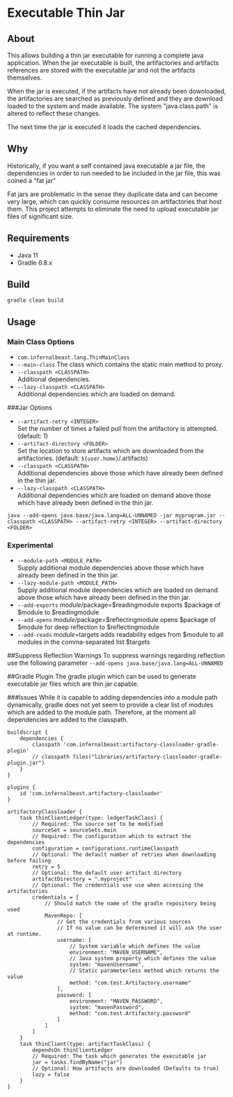 # Executable Thin Jar
## About
This allows building a thin jar executable for running a complete java application. When the jar executable is built, the artifactories and artifacts references are stored with the executable jar and not the artifacts themselves.

When the jar is executed, if the artifacts have not already been downloaded, the artifactories are searched as previously defined and they are download loaded to the system and made available. The system "java.class.path" is altered to reflect these changes.

The next time the jar is executed it loads the cached dependencies.

## Why
Historically, if you want a self contained java executable a jar file, the dependencies in order to run needed to be included in the jar file, this was coined a "fat jar"

Fat jars are problematic in the sense they duplicate data and can become very large, which can quickly consume resources on artifactories that host them. This project attempts to eliminate the need to upload executable jar files of significant size.

## Requirements
* Java 11
* Gradle 6.8.x

## Build
`gradle clean build`

## Usage
### Main Class Options
* `com.infernalbeast.lang.ThinMainClass`
* `--main-class`
The class which contains the static main method to proxy.
* `--classpath <CLASSPATH>`  
Additional dependencies.
* `--lazy-classpath <CLASSPATH>`  
Additional dependencies which are loaded on demand.

###Jar Options
* `--artifact-retry <INTEGER>`  
Set the number of times a failed pull from the artifactory is attempted. (default: 1)
* `--artifact-directory <FOLDER>`  
Set the location to store artifacts which are downloaded from the artifactories. (default: `${user.home}`/.artifacts)
* `--classpath <CLASSPATH>`  
Additional dependencies above those which have already been defined in the thin jar.
* `--lazy-classpath <CLASSPATH>`  
Additional dependencies which are loaded on demand above those which have already been defined in the thin jar.

```
java --add-opens java.base/java.lang=ALL-UNNAMED -jar myprogram.jar --classpath <CLASSPATH> --artifact-retry <INTEGER> --artifact-directory <FOLDER>
```

### Experimental
* `--module-path <MODULE_PATH>`  
Supply additional module dependencies above those which have already been defined in the thin jar.
* `--lazy-module-path <MODULE_PATH>`  
Supply additional module dependencies which are loaded on demand above those which have already been defined in the thin jar.
* `--add-exports`
$module/$package=$readingmodule exports $package of $module to $readingmodule
* `--add-opens`
$module/$package=$reflectingmodule opens $package of $module for deep reflection to $reflectingmodule
* `--add-reads`
$module=$targets adds readability edges from $module to all modules in the comma-separated list $targets

##Suppress Reflection Warnings
To suppress warnings regarding reflection use the following parameter
`--add-opens java.base/java.lang=ALL-UNNAMED`

##Gradle Plugin
The gradle plugin which can be used to generate executable jar files which are thin jar capable.

###Issues
While it is capable to adding dependencies into a module path dynamically, gradle does not yet seem to provide a clear list of modules which are added to the module path. Therefore, at the moment all dependencies are added to the classpath.

```
buildscript {
	dependencies {
		classpath 'com.infernalbeast:artifactory-classloader-gradle-plugin'
		// classpath files("libraries/artifactory-classloader-gradle-plugin.jar")
	}
}

plugins {
	id 'com.infernalbeast.artifactory-classloader'
}

artifactoryClassloader {
	task thinClientLedger(type: ledgerTaskClass) {
		// Required: The source set to be modified
		sourceSet = sourceSets.main
		// Required: The configuration which to extract the dependencies
		configuration = configurations.runtimeClasspath
		// Optional: The default number of retries when downloading before failing
		retry = 5
		// Optional: The default user artifact directory
		artifactDirectory = ".myproject"
		// Optional: The credentials use use when accessing the artifactories
		credentials = [
			// Should match the name of the gradle repository being used
			MavenRepo: [
				// Get the credentials from various sources
				// If no value can be determined it will ask the user at runtime.
				username: [
					// System variable which defines the value
					environment: "MAVEN_USERNAME",
					// Java system property which defines the value
					system: "mavenUsername",
					// Static parameterless method which returns the value
					method: "com.test.Artifactory.username"
				],
				password: [
					environment: "MAVEN_PASSWORD",
					system: "mavenPassword",
					method: "com.test.Artifactory.password"
				]
			]
		]
	}
	task thinClient(type: artifactTaskClass) {
		dependsOn thinClientLedger
		// Required: The task which generates the executable jar
		jar = tasks.findByName("jar")
		// Optional: How artifacts are downloaded (Defaults to true)
		lazy = false
	}
}
```
